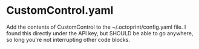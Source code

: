 # CustomControl.yaml

Add the contents of CustomControl to the ~/.octoprint/config.yaml file.  I found this directly under the API key, but SHOULD be able to go anywhere, so long you're not interrupting other code blocks.
